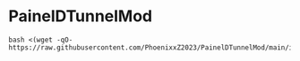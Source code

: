 # PainelDTunnelMod

~~~~
bash <(wget -qO- https://raw.githubusercontent.com/PhoenixxZ2023/PainelDTunnelMod/main/install.sh)
~~~~

